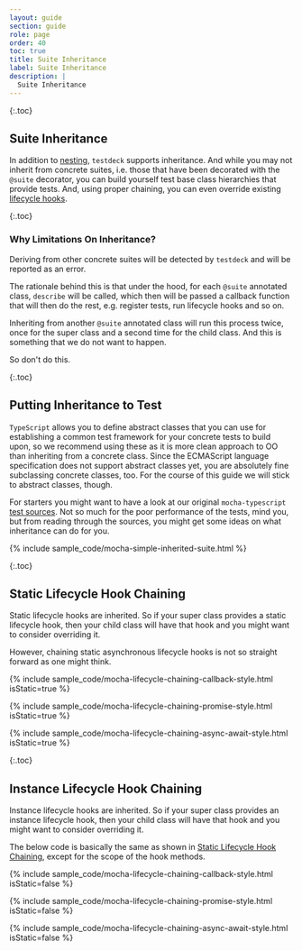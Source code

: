 ```yaml
---
layout: guide
section: guide
role: page
order: 40
toc: true
title: Suite Inheritance
label: Suite Inheritance
description: |
  Suite Inheritance
---
```


{:.toc}
## Suite Inheritance

In addition to [nesting](/pages/guide/nested), `testdeck` supports inheritance. And while you may not inherit from
concrete suites, i.e. those that have been decorated with the `@suite` decorator, you can build yourself test base class
hierarchies that provide tests. And, using proper chaining, you can even override existing 
[lifecycle hooks](/pages/guide/advanced_suite#static-lifecycle-hooks---).


{:.toc}
### Why Limitations On Inheritance?

Deriving from other concrete suites will be detected by `testdeck` and will be reported as an error.

The rationale behind this is that under the hood, for each `@suite` annotated class, `describe` will be called, which 
then will be passed a callback function that will then do the rest, e.g. register tests, run lifecycle hooks and so on.

Inheriting from another `@suite` annotated class will run this process twice, once for the super class and a second
time for the child class. And this is something that we do not want to happen.

So don't do this.


{:.toc}
## Putting Inheritance to Test

`TypeScript` allows you to define abstract classes that you can use for establishing a common test framework for your
concrete tests to build upon, so we recommend using these as it is more clean approach to OO than inheriting from a 
concrete class. Since the ECMAScript language specification does not support abstract classes yet, you are absolutely
fine subclassing concrete classes, too. For the course of this guide we will stick to abstract classes, though.

For starters you might want to have a look at our original `mocha-typescript` 
[test sources](https://github.com/testdeck/testdeck/tree/legacy/mocha-typescript/packages/%40testdeck/mocha/test/it).
Not so much for the poor performance of the tests, mind you, but from reading through the sources, you might get some
ideas on what inheritance can do for you.

{% include sample_code/mocha-simple-inherited-suite.html %}


{:.toc}
## Static Lifecycle Hook Chaining

Static lifecycle hooks are inherited. So if your super class provides a static lifecycle hook, then your child class
will have that hook and you might want to consider overriding it.

However, chaining static asynchronous lifecycle hooks is not so straight forward as one might think.

{% include sample_code/mocha-lifecycle-chaining-callback-style.html isStatic=true %}

{% include sample_code/mocha-lifecycle-chaining-promise-style.html isStatic=true %}

{% include sample_code/mocha-lifecycle-chaining-async-await-style.html isStatic=true %}


{:.toc}
## Instance Lifecycle Hook Chaining

Instance lifecycle hooks are inherited. So if your super class provides an instance lifecycle hook, then your child
class will have that hook and you might want to consider overriding it.

The below code is basically the same as shown in [Static Lifecycle Hook Chaining](#static-lifecycle-hook-chaining),
except for the scope of the hook methods.

{% include sample_code/mocha-lifecycle-chaining-callback-style.html isStatic=false %}

{% include sample_code/mocha-lifecycle-chaining-promise-style.html isStatic=false %}

{% include sample_code/mocha-lifecycle-chaining-async-await-style.html isStatic=false %}
